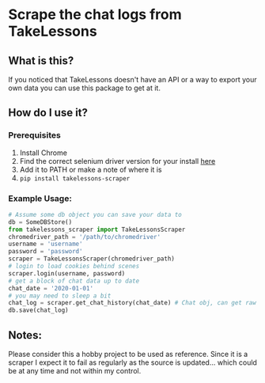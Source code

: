 # Scrape the chat logs from TakeLessons

## What is this?
If you noticed that TakeLessons doesn't have an API or a way to export your own data you can use this package to get at it.

## How do I use it?

### Prerequisites

1. Install Chrome
2. Find the correct selenium driver version for your install [here](https://chromedriver.chromium.org/downloads)
3. Add it to PATH or make a note of where it is
4. ```pip install takelessons-scraper```

### Example Usage:

```py 
# Assume some db object you can save your data to
db = SomeDBStore()
from takelessons_scraper import TakeLessonsScraper
chromedriver_path = '/path/to/chromedriver'
username = 'username'
password = 'password'
scraper = TakeLessonsScraper(chromedriver_path)
# login to load cookies behind scenes
scraper.login(username, password)
# get a block of chat data up to date
chat_date = '2020-01-01'
# you may need to sleep a bit
chat_log = scraper.get_chat_history(chat_date) # Chat obj, can get raw json back
db.save(chat_log)
```

## Notes:
Please consider this a hobby project to be used as reference. Since it is a scraper I expect it to fail as regularly as the source is updated... which could be at any time and not within my control.
